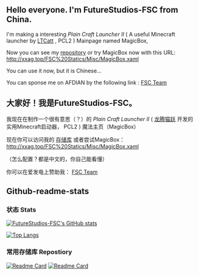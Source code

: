 ## Hello everyone. I'm FutureStudios-FSC from China.

I'm making a interesting *Plain Craft Launcher II* ( A useful Minecraft launcher by [LTCatt](https://github.com/LTCatt) , PCL2 ) Mainpage named MagicBox,

Now you can see my [repository](https://github.com/FutureStudios-FSC/PCL-Mainpage-MagicBox) or try MagicBox now with this URL: http://xxag.top/FSC%20Statics/Misc/MagicBox.xaml

You can use it now, but it is Chinese...

You can sponse me on AFDIAN by the following link : [FSC Team](https://afdian.net/a/fsc-team)

## 大家好！我是FutureStudios-FSC。

我现在在制作一个很有意思（？）的 *Plain Craft Launcher II* ( [龙腾猫跃](https://github.com/LTCatt) 开发的实用Minecraft启动器， PCL2 ) 魔法主页（MagicBox）

现在你可以访问我的 [存储库](https://github.com/FutureStudios-FSC/PCL-Mainpage-MagicBox) 或者尝试MagicBox： http://xxag.top/FSC%20Statics/Misc/MagicBox.xaml

（怎么配置？都是中文的，你自己能看懂）

你可以在爱发电上赞助我： [FSC Team](https://afdian.net/a/fsc-team)

## Github-readme-stats

### 状态 Stats

[![FutureStudios-FSC's GitHub stats](https://github-readme-stats.vercel.app/api?username=FutureStudios-FSC&show_icons=true)](https://github.com/anuraghazra/github-readme-stats)

[![Top Langs](https://github-readme-stats.vercel.app/api/top-langs/?username=FutureStudios-FSC&layout=compact&show_icons=true)](https://github.com/anuraghazra/github-readme-stats)

### 常用存储库 Repostiory

[![Readme Card](https://github-readme-stats.vercel.app/api/pin/?username=FutureStudios-FSC&repo=PCL-Mainpage-MagicBox)](https://github.com/FutureStudios-FSC/PCL-Mainpage-MagicBox)
[![Readme Card](https://github-readme-stats.vercel.app/api/pin/?username=FutureStudios-FSC&repo=FSC-HA-Objection)](https://github.com/FutureStudios-FSC/FSC-HA-Objection)
